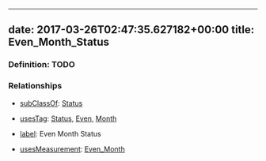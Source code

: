 
---
date: 2017-03-26T02:47:35.627182+00:00
title: Even_Month_Status
---
### Definition: TODO

### Relationships

* [subClassOf](http://www.w3.org/2000/01/rdf-schema#subClassOf): [Status](https://brickschema.org/schema/1.0/Brick#Status)

* [usesTag](https://brickschema.org/schema/1.0/BrickFrame#usesTag): [Status](https://brickschema.org/schema/1.0/BrickTag#Status), [Even](https://brickschema.org/schema/1.0/BrickTag#Even), [Month](https://brickschema.org/schema/1.0/BrickTag#Month)

* [label](http://www.w3.org/2000/01/rdf-schema#label): Even Month Status

* [usesMeasurement](https://brickschema.org/schema/1.0/BrickFrame#usesMeasurement): [Even_Month](https://brickschema.org/schema/1.0/Brick#Even_Month)
